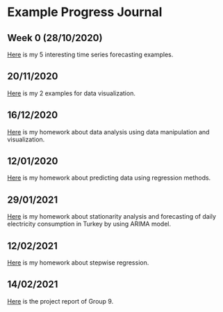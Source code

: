 # Example Progress Journal

## Week 0 (28/10/2020)
[Here](files/homework_0.html) is my 5 interesting time series forecasting examples.

## 20/11/2020
[Here](files/homework_1.html) is my 2 examples for data visualization.

## 16/12/2020
[Here](files/homework_2.html) is my homework about data analysis using data manipulation and visualization.

## 12/01/2020
[Here](files/homework_3.html) is my homework about predicting data using regression methods.

## 29/01/2021
[Here](files/homework4.html) is my homework about stationarity analysis and forecasting of daily electricity consumption in Turkey by using ARIMA model.

## 12/02/2021
[Here](files/hw5.html) is my homework about stepwise regression.

## 14/02/2021
[Here](files/project-rep.html) is the project report of Group 9.
